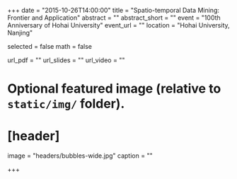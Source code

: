 +++
date = "2015-10-26T14:00:00"
title = "Spatio-temporal Data Mining: Frontier and Application"
abstract = ""
abstract_short = ""
event = "100th Anniversary of Hohai University"
event_url = ""
location = "Hohai University, Nanjing"

selected = false
math = false

url_pdf = ""
url_slides = ""
url_video = ""

# Optional featured image (relative to `static/img/` folder).
# [header]
image = "headers/bubbles-wide.jpg"
caption = ""

+++


